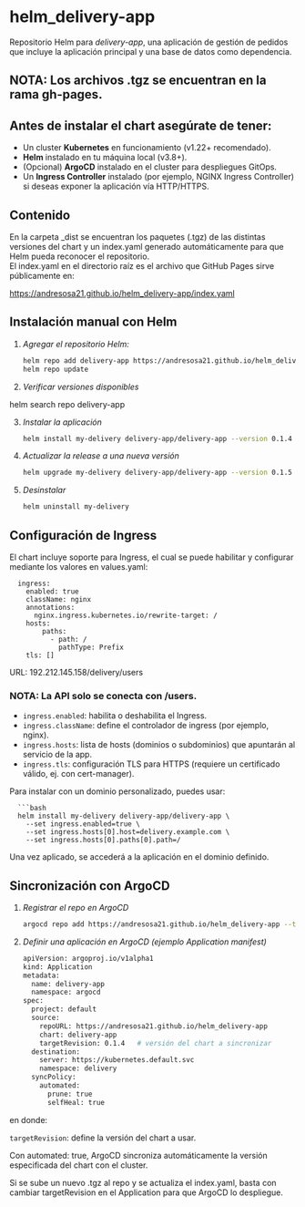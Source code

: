 # helm_delivery-app

Repositorio Helm para *delivery-app*, una aplicación de gestión de pedidos que incluye la aplicación principal y una base de datos como dependencia.

## NOTA: Los archivos .tgz se encuentran en la rama gh-pages.

## Antes de instalar el chart asegúrate de tener:

- Un cluster **Kubernetes** en funcionamiento (v1.22+ recomendado).
- **Helm** instalado en tu máquina local (v3.8+).
- (Opcional) **ArgoCD** instalado en el cluster para despliegues GitOps.
- Un **Ingress Controller** instalado (por ejemplo, NGINX Ingress Controller) si deseas exponer la aplicación vía HTTP/HTTPS.

## Contenido

En la carpeta _dist se encuentran los paquetes (.tgz) de las distintas versiones del chart y un index.yaml generado automáticamente para que Helm pueda reconocer el repositorio.  
El index.yaml en el directorio raíz es el archivo que GitHub Pages sirve públicamente en:

https://andresosa21.github.io/helm_delivery-app/index.yaml

## Instalación manual con Helm

1. *Agregar el repositorio Helm:*

   ```bash
   helm repo add delivery-app https://andresosa21.github.io/helm_delivery-app
   helm repo update

2. *Verificar versiones disponibles*

helm search repo delivery-app

3. *Instalar la aplicación*

   ```bash
   helm install my-delivery delivery-app/delivery-app --version 0.1.4

4. *Actualizar la release a una nueva versión*

   ```bash
   helm upgrade my-delivery delivery-app/delivery-app --version 0.1.5

5. *Desinstalar*

   ```bash
   helm uninstall my-delivery

## Configuración de Ingress

El chart incluye soporte para Ingress, el cual se puede habilitar y configurar mediante los valores en values.yaml:

      ingress:
        enabled: true
        className: nginx
        annotations:
          nginx.ingress.kubernetes.io/rewrite-target: /
        hosts:
            paths:
              - path: /
                pathType: Prefix
        tls: []

URL: 192.212.145.158/delivery/users
### NOTA: La API solo se conecta con /users.

- `ingress.enabled`: habilita o deshabilita el Ingress.
- `ingress.className`: define el controlador de ingress (por ejemplo, nginx).
- `ingress.hosts`: lista de hosts (dominios o subdominios) que apuntarán al servicio de la app.
- `ingress.tls`: configuración TLS para HTTPS (requiere un certificado válido, ej. con cert-manager).

Para instalar con un dominio personalizado, puedes usar:

      ```bash
      helm install my-delivery delivery-app/delivery-app \
        --set ingress.enabled=true \
        --set ingress.hosts[0].host=delivery.example.com \
        --set ingress.hosts[0].paths[0].path=/

Una vez aplicado, se accederá a la aplicación en el dominio definido.

## Sincronización con ArgoCD

1. *Registrar el repo en ArgoCD*

   ```bash
   argocd repo add https://andresosa21.github.io/helm_delivery-app --type helm

2. *Definir una aplicación en ArgoCD (ejemplo Application manifest)*

   ```bash
   apiVersion: argoproj.io/v1alpha1
   kind: Application
   metadata:
     name: delivery-app
     namespace: argocd
   spec:
     project: default
     source:
       repoURL: https://andresosa21.github.io/helm_delivery-app
       chart: delivery-app
       targetRevision: 0.1.4   # versión del chart a sincronizar
     destination:
       server: https://kubernetes.default.svc
       namespace: delivery
     syncPolicy:
       automated:
         prune: true
         selfHeal: true

en donde:

`targetRevision`: define la versión del chart a usar.

Con automated: true, ArgoCD sincroniza automáticamente la versión especificada del chart con el cluster.

Si se sube un nuevo .tgz al repo y se actualiza el index.yaml, basta con cambiar targetRevision en el Application para que ArgoCD lo despliegue.
